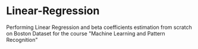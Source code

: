 # Linear-Regression
Performing Linear Regression and beta coefficients estimation from scratch on Boston Dataset for the course "Machine Learning and Pattern Recognition"
